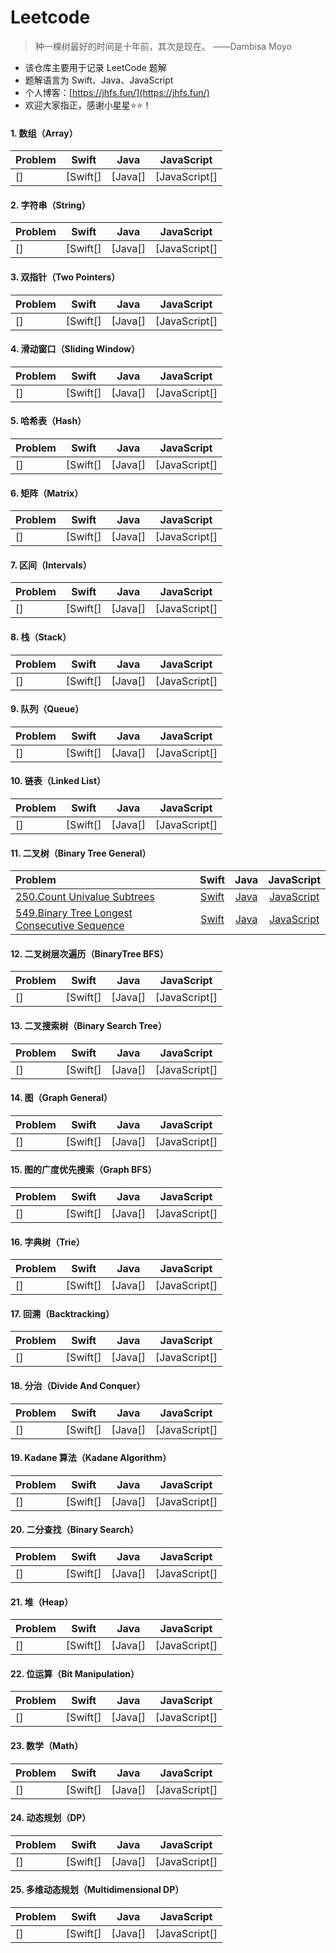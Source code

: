 # Leetcode

>
> 种一棵树最好的时间是十年前，其次是现在。 ——Dambisa Moyo
> 

* 该仓库主要用于记录 LeetCode 题解
* 题解语言为 Swift、Java、JavaScript
* 个人博客：[https://jhfs.fun/](https://jhfs.fun/)
* 欢迎大家指正，感谢小星星⭐️⭐️！

#### 1. 数组（Array）

| Problem | Swift | Java | JavaScript |
|:---|:---:|:---:|:---:|
| [] | [Swift[] |  [Java[] |  [JavaScript[] | 

#### 2. 字符串（String）

| Problem | Swift | Java | JavaScript |
|:---|:---:|:---:|:---:|
| [] | [Swift[] |  [Java[] |  [JavaScript[] | 

#### 3. 双指针（Two Pointers）

| Problem | Swift | Java | JavaScript |
|:---|:---:|:---:|:---:|
| [] | [Swift[] |  [Java[] |  [JavaScript[] | 

#### 4. 滑动窗口（Sliding Window）

| Problem | Swift | Java | JavaScript |
|:---|:---:|:---:|:---:|
| [] | [Swift[] |  [Java[] |  [JavaScript[] | 

#### 5. 哈希表（Hash）

| Problem | Swift | Java | JavaScript |
|:---|:---:|:---:|:---:|
| [] | [Swift[] |  [Java[] |  [JavaScript[] | 

#### 6. 矩阵（Matrix）

| Problem | Swift | Java | JavaScript |
|:---|:---:|:---:|:---:|
| [] | [Swift[] |  [Java[] |  [JavaScript[] | 

#### 7. 区间（Intervals）

| Problem | Swift | Java | JavaScript |
|:---|:---:|:---:|:---:|
| [] | [Swift[] |  [Java[] |  [JavaScript[] | 

#### 8. 栈（Stack）

| Problem | Swift | Java | JavaScript |
|:---|:---:|:---:|:---:|
| [] | [Swift[] |  [Java[] |  [JavaScript[] | 

#### 9. 队列（Queue）

| Problem | Swift | Java | JavaScript |
|:---|:---:|:---:|:---:|
| [] | [Swift[] |  [Java[] |  [JavaScript[] | 

#### 10. 链表（Linked List）

| Problem | Swift | Java | JavaScript |
|:---|:---:|:---:|:---:|
| [] | [Swift[] |  [Java[] |  [JavaScript[] | 

#### 11. 二叉树（Binary Tree General）

| Problem | Swift | Java | JavaScript |
|:---|:---:|:---:|:---:|
| [250.Count Univalue Subtrees](https://leetcode.cn/problems/count-univalue-subtrees/) | [Swift](https://github.com/yujiuqie/Leetcode/blob/master/Swift/Leetcode.playground/Sources/11_BinaryTreeGeneral/LC_250_CountUnivalueSubtrees.swift) | [Java](https://github.com/yujiuqie/Leetcode/blob/master/Java/11_BinaryTreeGeneral/LC_250_CountUnivalueSubtrees.java) | [JavaScript](https://github.com/yujiuqie/Leetcode/blob/master/JavaScript/11_BinaryTreeGeneral/LC_250_CountUnivalueSubtrees.js)|
| [549.Binary Tree Longest Consecutive Sequence](https://leetcode.cn/problems/binary-tree-longest-consecutive-sequence-ii/) | [Swift](https://github.com/yujiuqie/Leetcode/blob/master/Swift/Leetcode.playground/Sources/11_BinaryTreeGeneral/LC_549_BinaryTreeLongestConsecutiveSequenceII.swift) | [Java](https://github.com/yujiuqie/Leetcode/blob/master/Java/11_BinaryTreeGeneral/LC_549_BinaryTreeLongestConsecutiveSequenceII.java) | [JavaScript](https://github.com/yujiuqie/Leetcode/blob/master/JavaScript/11_BinaryTreeGeneral/LC_549_BinaryTreeLongestConsecutiveSequenceII.js)|

#### 12. 二叉树层次遍历（BinaryTree BFS）

| Problem | Swift | Java | JavaScript |
|:---|:---:|:---:|:---:|
| [] | [Swift[] |  [Java[] |  [JavaScript[] | 

#### 13. 二叉搜索树（Binary Search Tree）

| Problem | Swift | Java | JavaScript |
|:---|:---:|:---:|:---:|
| [] | [Swift[] |  [Java[] |  [JavaScript[] | 

#### 14. 图（Graph General）

| Problem | Swift | Java | JavaScript |
|:---|:---:|:---:|:---:|
| [] | [Swift[] |  [Java[] |  [JavaScript[] | 

#### 15. 图的广度优先搜索（Graph BFS）

| Problem | Swift | Java | JavaScript |
|:---|:---:|:---:|:---:|
| [] | [Swift[] |  [Java[] |  [JavaScript[] | 

#### 16. 字典树（Trie）

| Problem | Swift | Java | JavaScript |
|:---|:---:|:---:|:---:|
| [] | [Swift[] |  [Java[] |  [JavaScript[] | 

#### 17. 回溯（Backtracking）

| Problem | Swift | Java | JavaScript |
|:---|:---:|:---:|:---:|
| [] | [Swift[] |  [Java[] |  [JavaScript[] | 

#### 18. 分治（Divide And Conquer）

| Problem | Swift | Java | JavaScript |
|:---|:---:|:---:|:---:|
| [] | [Swift[] |  [Java[] |  [JavaScript[] | 

#### 19. Kadane 算法（Kadane Algorithm）

| Problem | Swift | Java | JavaScript |
|:---|:---:|:---:|:---:|
| [] | [Swift[] |  [Java[] |  [JavaScript[] | 

#### 20. 二分查找（Binary Search）

| Problem | Swift | Java | JavaScript |
|:---|:---:|:---:|:---:|
| [] | [Swift[] |  [Java[] |  [JavaScript[] | 

#### 21. 堆（Heap）

| Problem | Swift | Java | JavaScript |
|:---|:---:|:---:|:---:|
| [] | [Swift[] |  [Java[] |  [JavaScript[] | 

#### 22. 位运算（Bit Manipulation）

| Problem | Swift | Java | JavaScript |
|:---|:---:|:---:|:---:|
| [] | [Swift[] |  [Java[] |  [JavaScript[] | 

#### 23. 数学（Math）

| Problem | Swift | Java | JavaScript |
|:---|:---:|:---:|:---:|
| [] | [Swift[] |  [Java[] |  [JavaScript[] | 

#### 24. 动态规划（DP）

| Problem | Swift | Java | JavaScript |
|:---|:---:|:---:|:---:|
| [] | [Swift[] |  [Java[] |  [JavaScript[] | 

#### 25. 多维动态规划（Multidimensional DP）

| Problem | Swift | Java | JavaScript |
|:---|:---:|:---:|:---:|
| [] | [Swift[] |  [Java[] |  [JavaScript[] | 

